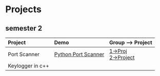 # Projects

## semester 2
| Project       |Demo   | Group --> Project
| :---------    | :------ | :------     
| Port Scanner  | [Python Port Scanner](../../../specific_topics/dev_projects/portscanner/demo_portscanner.py) | [1->Proj](https://github.com/PhilPore/SigMAL/tree/Pimp-My-PortScanner) <br />  [2->Project](https://github.com/giancarloC/Port-Scanner)
| Keylogger in c++ | | 



